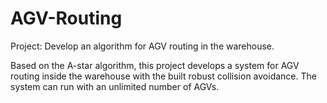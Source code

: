 # AGV-Routing
Project: Develop an algorithm for AGV routing in the warehouse.

Based on the A-star algorithm, this project develops a system for AGV routing inside the warehouse with the built robust collision avoidance. The system can run with an unlimited number of AGVs.
